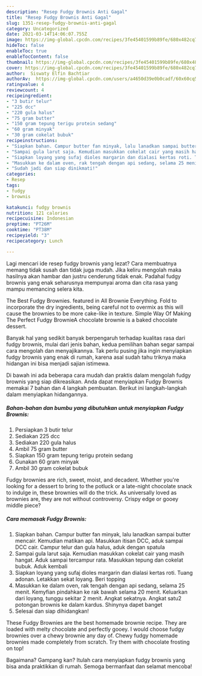 ```yaml
---
description: "Resep Fudgy Brownis Anti Gagal"
title: "Resep Fudgy Brownis Anti Gagal"
slug: 1351-resep-fudgy-brownis-anti-gagal
category: Uncategorized
date: 2021-03-14T14:06:07.755Z
image: https://img-global.cpcdn.com/recipes/3fe45401599b89fe/680x482cq70/fudgy-brownis-foto-resep-utama.jpg
hideToc: false
enableToc: true
enableTocContent: false
thumbnail: https://img-global.cpcdn.com/recipes/3fe45401599b89fe/680x482cq70/fudgy-brownis-foto-resep-utama.jpg
cover: https://img-global.cpcdn.com/recipes/3fe45401599b89fe/680x482cq70/fudgy-brownis-foto-resep-utama.jpg
author:  Siswaty Elfin Bachtiar
authorAv:  https://img-global.cpcdn.com/users/a4650d39e0b0cadf/60x60cq50/avatar.jpg
ratingvalue: 4
reviewcount: 4
recipeingredient:
- "3 butir telur"
- "225 dcc"
- "220 gula halus"
- "75 gram butter"
- "150 gram tepung terigu protein sedang"
- "60 gram minyak"
- "30 gram cokelat bubuk"
recipeinstructions:
- "Siapkan bahan. Campur butter fan minyak, lalu lanadkan sampai butter mencair. Kemudian matikan api. Masukkan itisan DCC, aduk sampai DCC cair. Campur telur dan gula halus, aduk dengan spatula"
- "Sampai gula larut saja. Kemudian masukkan cokelat cair yang masih hangat. Aduk sampai tercampur rata. Masukkan tepung dan cokelat bubuk. Aduk kembali"
- "Siapkan loyang yang sufaj dioles margarin dan dialasi kertas roti. Tuang adonan. Letakkan sekat loyang. Beri topping"
- "Masukkan ke dalam oven, rak tengah dengan api sedang, selama 25 menit. Kemyfian pindahkan ke rak bawah selama 20 menit. Keluarkan dari loyang, tunggu sekitar 2 menit. Angkat sekatnya. Angkat satu2 potongan brownis ke dalam kardus. Shinynya dapet banget"
- "Sudah jadi dan siap dinikmati!"
categories:
- Resep
tags:
- fudgy
- brownis

katakunci: fudgy brownis 
nutrition: 121 calories
recipecuisine: Indonesian
preptime: "PT26M"
cooktime: "PT38M"
recipeyield: "3"
recipecategory: Lunch

---
```



Lagi mencari ide resep fudgy brownis yang lezat? Cara membuatnya memang tidak susah dan tidak juga mudah. Jika keliru mengolah maka hasilnya akan hambar dan justru cenderung tidak enak. Padahal fudgy brownis yang enak seharusnya mempunyai aroma dan cita rasa yang mampu memancing selera kita.


The Best Fudgy Brownies. featured in All Brownie Everything. Fold to incorporate the dry ingredients, being careful not to overmix as this will cause the brownies to be more cake-like in texture. Simple Way Of Making The Perfect Fudgy BrownieA chocolate brownie is a baked chocolate dessert.

Banyak hal yang sedikit banyak berpengaruh terhadap kualitas rasa dari fudgy brownis, mulai dari jenis bahan, kedua pemilihan bahan segar sampai cara mengolah dan menyajikannya. Tak perlu pusing jika ingin menyiapkan fudgy brownis yang enak di rumah, karena asal sudah tahu triknya maka hidangan ini bisa menjadi sajian istimewa.


Di bawah ini ada beberapa cara mudah dan praktis dalam mengolah fudgy brownis yang siap dikreasikan. Anda dapat menyiapkan Fudgy Brownis memakai 7 bahan dan 4 langkah pembuatan. Berikut ini langkah-langkah dalam menyiapkan hidangannya.

<!--inarticleads1-->

##### Bahan-bahan dan bumbu yang dibutuhkan untuk menyiapkan Fudgy Brownis:

1. Persiapkan 3 butir telur
1. Sediakan 225 dcc
1. Sediakan 220 gula halus
1. Ambil 75 gram butter
1. Siapkan 150 gram tepung terigu protein sedang
1. Gunakan 60 gram minyak
1. Ambil 30 gram cokelat bubuk


Fudgy brownies are rich, sweet, moist, and decadent. Whether you&#39;re looking for a dessert to bring to the potluck or a late-night chocolate snack to indulge in, these brownies will do the trick. As universally loved as brownies are, they are not without controversy. Crispy edge or gooey middle piece? 

<!--inarticleads2-->

##### Cara memasak Fudgy Brownis:

1. Siapkan bahan. Campur butter fan minyak, lalu lanadkan sampai butter mencair. Kemudian matikan api. Masukkan itisan DCC, aduk sampai DCC cair. Campur telur dan gula halus, aduk dengan spatula
1. Sampai gula larut saja. Kemudian masukkan cokelat cair yang masih hangat. Aduk sampai tercampur rata. Masukkan tepung dan cokelat bubuk. Aduk kembali
1. Siapkan loyang yang sufaj dioles margarin dan dialasi kertas roti. Tuang adonan. Letakkan sekat loyang. Beri topping
1. Masukkan ke dalam oven, rak tengah dengan api sedang, selama 25 menit. Kemyfian pindahkan ke rak bawah selama 20 menit. Keluarkan dari loyang, tunggu sekitar 2 menit. Angkat sekatnya. Angkat satu2 potongan brownis ke dalam kardus. Shinynya dapet banget
1. Selesai dan siap dihidangkan!

These Fudgy Brownies are the best homemade brownie recipe. They are loaded with melty chocolate and perfectly gooey. I would choose fudgy brownies over a chewy brownie any day of. Chewy fudgy homemade brownies made completely from scratch. Try them with chocolate frosting on top! 

Bagaimana? Gampang kan? Itulah cara menyiapkan fudgy brownis yang bisa anda praktikkan di rumah. Semoga bermanfaat dan selamat mencoba!
